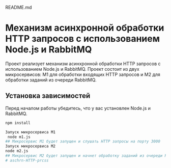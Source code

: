 README.md
# Механизм асинхронной обработки HTTP запросов с использованием Node.js и RabbitMQ

Проект реализует механизм асинхронной обработки HTTP запросов с использованием Node.js и RabbitMQ. Проект состоит из двух микросервисов: М1 для обработки входящих HTTP запросов и М2 для обработки заданий из очереди RabbitMQ.

## Установка зависимостей

Перед началом работы убедитесь, что у вас установлен Node.js и RabbitMQ.

```bash
npm install

Запуск микросервиса М1 
 node m1.js
## Микросервис М1 будет запущен и слушать HTTP запросы на порту 3000
Запуск микросервиса М2
node m2.js
## Микросервис М2 будет запущен и начнет обработку заданий из очереди RabbitMQ
# aschrn-HTTP-prcss
